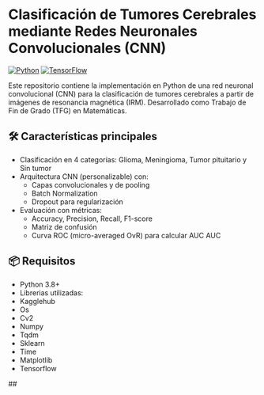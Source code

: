 # Clasificación de Tumores Cerebrales mediante Redes Neuronales Convolucionales (CNN)

[![Python](https://img.shields.io/badge/Python-3.8%2B-blue)](https://www.python.org/)
[![TensorFlow](https://img.shields.io/badge/TensorFlow-2.x-orange)](https://www.tensorflow.org/)

Este repositorio contiene la implementación en Python de una red neuronal convolucional (CNN) para la clasificación de tumores cerebrales a partir de imágenes de resonancia magnética (IRM). Desarrollado como Trabajo de Fin de Grado (TFG) en Matemáticas.

## 🛠️ Características principales

- Clasificación en 4 categorías: Glioma, Meningioma, Tumor pituitario y Sin tumor
- Arquitectura CNN (personalizable) con:
  - Capas convolucionales y de pooling
  - Batch Normalization
  - Dropout para regularización
- Evaluación con métricas:
  - Accuracy, Precision, Recall, F1-score
  - Matriz de confusión
  - Curva ROC (micro-averaged OvR) para calcular AUC AUC

## 📦 Requisitos

- Python 3.8+
- Librerias utilizadas:
 - Kagglehub
 - Os
 - Cv2
 - Numpy
 - Tqdm
 - Sklearn
 - Time
 - Matplotlib
 - Tensorflow

## 
